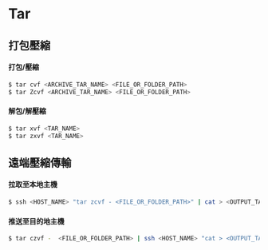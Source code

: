# Tar

## 打包壓縮

#### 打包/壓縮

```bash
$ tar cvf <ARCHIVE_TAR_NAME> <FILE_OR_FOLDER_PATH>
$ tar Zcvf <ARCHIVE_TAR_NAME> <FILE_OR_FOLDER_PATH>
```

#### 解包/解壓縮

```bash
$ tar xvf <TAR_NAME>
$ tar zxvf <TAR_NAME>
```

## 遠端壓縮傳輸

#### 拉取至本地主機

```bash
$ ssh <HOST_NAME> "tar zcvf - <FILE_OR_FOLDER_PATH>" | cat > <OUTPUT_TAR_NAME>
```


#### 推送至目的地主機

```bash
$ tar czvf -  <FILE_OR_FOLDER_PATH> | ssh <HOST_NAME> "cat > <OUTPUT_TAR_NAME>"
```